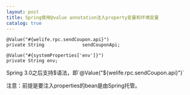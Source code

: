 ```yaml
---
layout: post
title: Spring使用@value annotation注入property变量和环境变量
catalog: true
---
```



    @Value("#{welife.rpc.sendCoupon.api}")
    private String              sendCouponApi;
    
    @Value("#{systemProperties['env']}")
    private String env;

Spring 3.0之后支持$语法，即`@Value("${welife.rpc.sendCoupon.api}")`

注意：前提是要注入properties的bean是由Spring托管。
